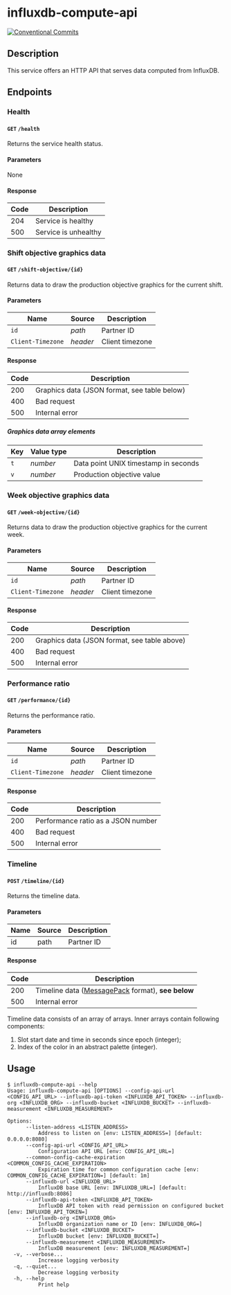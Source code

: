 <!-- markdownlint-configure-file
{
    "no-duplicate-header": {
        "siblings_only": true
    }
}
-->

# influxdb-compute-api

[![Conventional Commits](https://img.shields.io/badge/Conventional%20Commits-1.0.0-yellow.svg)](https://conventionalcommits.org)

## Description

This service offers an HTTP API that serves data computed from InfluxDB.

## Endpoints

### Health

#### `GET` `/health`

Returns the service health status.

#### Parameters

None

#### Response

| Code | Description          |
| ---- | -------------------- |
| 204  | Service is healthy   |
| 500  | Service is unhealthy |

### Shift objective graphics data

#### `GET` `/shift-objective/{id}`

Returns data to draw the production objective graphics for the current shift.

#### Parameters

| Name              | Source   | Description     |
| ----------------- | -------- | --------------- |
| `id`              | _path_   | Partner ID      |
| `Client-Timezone` | _header_ | Client timezone |

#### Response

| Code | Description                                  |
| ---- | -------------------------------------------- |
| 200  | Graphics data (JSON format, see table below) |
| 400  | Bad request                                  |
| 500  | Internal error                               |

##### Graphics data array elements

| Key | Value type | Description                          |
| --- | ---------- | ------------------------------------ |
| `t` | _number_   | Data point UNIX timestamp in seconds |
| `v` | _number_   | Production objective value           |

### Week objective graphics data

#### `GET` `/week-objective/{id}`

Returns data to draw the production objective graphics for the current week.

#### Parameters

| Name              | Source   | Description     |
| ----------------- | -------- | --------------- |
| `id`              | _path_   | Partner ID      |
| `Client-Timezone` | _header_ | Client timezone |

#### Response

| Code | Description                                  |
| ---- | -------------------------------------------- |
| 200  | Graphics data (JSON format, see table above) |
| 400  | Bad request                                  |
| 500  | Internal error                               |

### Performance ratio

#### `GET` `/performance/{id}`

Returns the performance ratio.

#### Parameters

| Name              | Source   | Description     |
| ----------------- | -------- | --------------- |
| `id`              | _path_   | Partner ID      |
| `Client-Timezone` | _header_ | Client timezone |

#### Response

| Code | Description                        |
| ---- | ---------------------------------- |
| 200  | Performance ratio as a JSON number |
| 400  | Bad request                        |
| 500  | Internal error                     |

### Timeline

#### `POST` `/timeline/{id}`

Returns the timeline data.

#### Parameters

| Name | Source | Description |
| ---- | ------ | ----------- |
| id   | path   | Partner ID  |

#### Response

| Code | Description                                                  |
| ---- | ------------------------------------------------------------ |
| 200  | Timeline data ([MessagePack][msgpack] format), __see below__ |
| 500  | Internal error                                               |

Timeline data consists of an array of arrays. Inner arrays contain following components:

1. Slot start date and time in seconds since epoch (integer);
2. Index of the color in an abstract palette (integer).

[msgpack]: https://msgpack.org/

## Usage

```ShellSession
$ influxdb-compute-api --help
Usage: influxdb-compute-api [OPTIONS] --config-api-url <CONFIG_API_URL> --influxdb-api-token <INFLUXDB_API_TOKEN> --influxdb-org <INFLUXDB_ORG> --influxdb-bucket <INFLUXDB_BUCKET> --influxdb-measurement <INFLUXDB_MEASUREMENT>

Options:
      --listen-address <LISTEN_ADDRESS>
          Address to listen on [env: LISTEN_ADDRESS=] [default: 0.0.0.0:8080]
      --config-api-url <CONFIG_API_URL>
          Configuration API URL [env: CONFIG_API_URL=]
      --common-config-cache-expiration <COMMON_CONFIG_CACHE_EXPIRATION>
          Expiration time for common configuration cache [env: COMMON_CONFIG_CACHE_EXPIRATION=] [default: 1m]
      --influxdb-url <INFLUXDB_URL>
          InfluxDB base URL [env: INFLUXDB_URL=] [default: http://influxdb:8086]
      --influxdb-api-token <INFLUXDB_API_TOKEN>
          InfluxDB API token with read permission on configured bucket [env: INFLUXDB_API_TOKEN=]
      --influxdb-org <INFLUXDB_ORG>
          InfluxDB organization name or ID [env: INFLUXDB_ORG=]
      --influxdb-bucket <INFLUXDB_BUCKET>
          InfluxDB bucket [env: INFLUXDB_BUCKET=]
      --influxdb-measurement <INFLUXDB_MEASUREMENT>
          InfluxDB measurement [env: INFLUXDB_MEASUREMENT=]
  -v, --verbose...
          Increase logging verbosity
  -q, --quiet...
          Decrease logging verbosity
  -h, --help
          Print help
```
